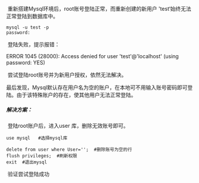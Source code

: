 ​	重新搭建Mysql环境后，root账号登陆正常，而重新创建的新用户 'test‘始终无法正常登陆到数据库中。

```shell
mysql -u test -p
password:
```

​	登陆失败，提示报错：

ERROR 1045 (28000): Access denied for user 'test'@'localhost' (using password: YES)

​	尝试登陆root账号并为新用户授权，依然无法解决。

​	最后发现，Mysql默认存在用户名为空的账户，在本地可不用输入账号密码即可登陆。由于该特殊账户的存在，使其他用户无法正常登陆。

##### 解决方案：

​	登陆root账户后，进入user 库，删除无效账号即可。

```shell
use mysql   #选择mysql库

delete from user where User='';  #删除账号为空的行
flush privileges;  #刷新权限
exit  #退出mysql
```

​	验证尝试登陆成功




